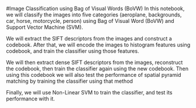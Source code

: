 #Image Classification using Bag of Visual Words (BoVW)
In this notebook, we will classify the images into five categories (aeroplane, backgrounds, car, horse, motorcycle, person) using Bag of Visual Word (BoVW) and Support Vector Machine (SVM).

We will extract the SIFT descriptors from the images and construct a codebook. After that, we will encode the images to histogram features using codebook, and train the classifier using those features.

We will then extract dense SIFT descriptors from the images, reconstruct the codebook, then train the classifier again using the new codebook. Then using this codebook we will also test the performance of spatial pyramid matching by training the classifier using that method

Finally, we will use Non-Linear SVM to train the classifier, and test its performance with it.
